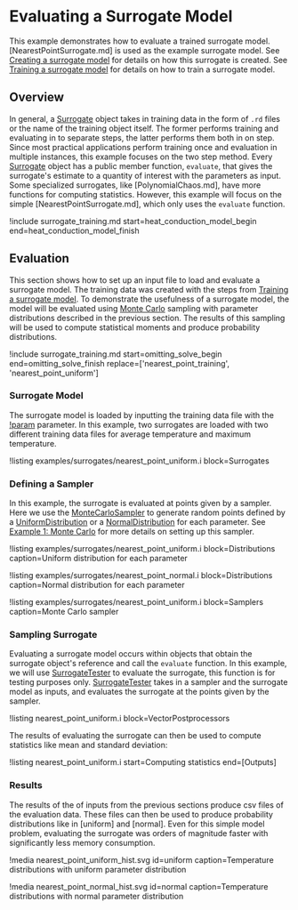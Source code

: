 # Evaluating a Surrogate Model

This example demonstrates how to evaluate a trained surrogate model. [NearestPointSurrogate.md] is used as the example surrogate model. See [Creating a surrogate model](/examples/surrogate_creation.md) for details on how this surrogate is created. See [Training a surrogate model](/examples/surrogate_training.md) for details on how to train a surrogate model.

## Overview

In general, a [Surrogate](Surrogates/index.md) object takes in training data in the form of `.rd` files or the name of the training object itself. The former performs training and evaluating in to separate steps, the latter performs them both in on step. Since most practical applications perform training once and evaluation in multiple instances, this example focuses on the two step method. Every [Surrogate](Surrogates/index.md) object has a public member function, `evaluate`, that gives the surrogate's estimate to a quantity of interest with the parameters as input. Some specialized surrogates, like [PolynomialChaos.md], have more functions for computing statistics. However, this example will focus on the simple [NearestPointSurrogate.md], which only uses the `evaluate` function.

!include surrogate_training.md start=heat_conduction_model_begin end=heat_conduction_model_finish

## Evaluation

This section shows how to set up an input file to load and evaluate a surrogate model. The training data was created with the steps from [Training a surrogate model](/examples/surrogate_training.md). To demonstrate the usefulness of a surrogate model, the model will be evaluated using [Monte Carlo](MonteCarloSampler.md) sampling with parameter distributions described in the previous section. The results of this sampling will be used to compute statistical moments and produce probability distributions.

!include surrogate_training.md start=omitting_solve_begin end=omitting_solve_finish replace=['nearest_point_training', 'nearest_point_uniform']

### Surrogate Model

The surrogate model is loaded by inputting the training data file with the [!param](/Surrogates/NearestPointSurrogate/filename) parameter. In this example, two surrogates are loaded with two different training data files for average temperature and maximum temperature.

!listing examples/surrogates/nearest_point_uniform.i block=Surrogates

### Defining a Sampler

In this example, the surrogate is evaluated at points given by a sampler. Here we use the [MonteCarloSampler](MonteCarloSampler.md) to generate random points defined by a [UniformDistribution](UniformDistribution.md) or a [NormalDistribution](NormalDistribution.md) for each parameter. See [Example 1: Monte Carlo](/examples/monte_carlo.md) for more details on setting up this sampler.

!listing examples/surrogates/nearest_point_uniform.i block=Distributions caption=Uniform distribution for each parameter

!listing examples/surrogates/nearest_point_normal.i block=Distributions caption=Normal distribution for each parameter

!listing examples/surrogates/nearest_point_uniform.i block=Samplers caption=Monte Carlo sampler

### Sampling Surrogate

Evaluating a surrogate model occurs within objects that obtain the surrogate object's reference and call the `evaluate` function. In this example, we will use [SurrogateTester](SurrogateTester.C) to evaluate the surrogate, this function is for testing purposes only. [SurrogateTester](SurrogateTester.C) takes in a sampler and the surrogate model as inputs, and evaluates the surrogate at the points given by the sampler.

!listing nearest_point_uniform.i block=VectorPostprocessors

The results of evaluating the surrogate can then be used to compute statistics like mean and standard deviation:

!listing nearest_point_uniform.i start=Computing statistics end=[Outputs]

### Results

The results of the of inputs from the previous sections produce csv files of the evaluation data. These files can then be used to produce probability distributions like in [uniform] and [normal]. Even for this simple model problem, evaluating the surrogate was orders of magnitude faster with significantly less memory consumption.

!media nearest_point_uniform_hist.svg id=uniform caption=Temperature distributions with uniform parameter distribution

!media nearest_point_normal_hist.svg id=normal caption=Temperature distributions with normal parameter distribution
